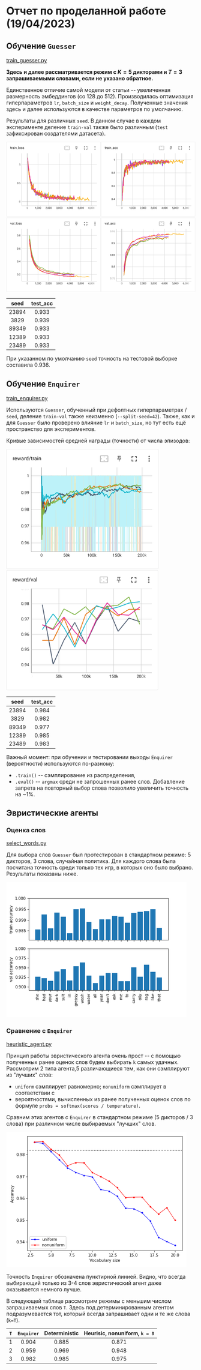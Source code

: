 # Отчет по проделанной работе (19/04/2023)

## Обучение `Guesser`

[train_guesser.py](../src/train_guesser.py)

**Здесь и далее рассматривается режим с $K = 5$ дикторами и $T = 3$ запрашиваемыми словами, если не указано обратное.**

Единственное отличие самой модели от статьи -- увеличенная размерность
эмбеддингов (со 128 до 512). Производилась оптимизация гиперпараметров `lr`,
`batch_size` и `weight_decay`. Полученные значения здесь и далее используются в
качестве параметров по умолчанию.

Результаты для различных `seed`. В данном случае в каждом эксперименте деление
`train-val` также было различным (`test` зафиксирован создателями датасета).

![guesser loss and accuracy on train](./images/v02_guesser_train.png)
![guesser loss and accuracy on val](./images/v02_guesser_val.png)

| seed  | test_acc |
|:-----:|:--------:|
| 23894 | 0.933    |
| 3829  | 0.939    |
| 89349 | 0.933    |
| 12389 | 0.933    |
| 23489 | 0.933    |

При указанном по умолчанию `seed` точность на тестовой выборке составила 0.936.


## Обучение `Enquirer`

[train_enquirer.py](../src/train_enquirer.py)

Используются `Guesser`, обученный при дефолтных гиперпараметрах / `seed`,
деление `train-val` также неизменно (`--split-seed=42`). Также, как и для
`Guesser` было проверено влияние `lr` и `batch_size`, но тут есть ещё
пространство для экспериментов.

Кривые зависимостей средней награды (точности) от числа эпизодов:

![enquirer avg. reward on train](./images/v02_enquirer_train.png)
![enquirer avg. reward on val](./images/v02_enquirer_val.png)

| seed  | test_acc |
|:-----:|:--------:|
| 23894 | 0.984    |
| 3829  | 0.982    |
| 89349 | 0.977    |
| 12389 | 0.985    |
| 23489 | 0.983    |


Важный момент: при обучении и тестировании выходы `Enquirer` (вероятности) используются по-разному:
* `.train()` -- сэмплирование из распределения,
* `.eval()` -- `argmax` среди не запрошенных ранее слов.
Добавление запрета на повторный выбор слова позволило увеличить точность на ~1%.


## Эвристические агенты

### Оценка слов

[select_words.py](../src/select_words.py)

Для выбора слов `Guesser` был протестирован в стандартном режиме: 5 дикторов, 3 слова, случайная политика. Для каждого слова была посчитана точность среди только тех игр, в которых оно было выбрано. Результаты показаны ниже.

![точность Guesser при выборе одного слова из 3](./images/word-acc.png)

### Сравнение с `Enquirer`

[heuristic_agent.py](../src/heuristic_agent.py)

Принцип работы эвристического агента очень прост -- с помощью полученных ранее
оценок слов будем выбирать `k` самых удачных. Рассмотрим 2 типа агента,5
различающиеся тем, как они сэмплируют из "лучших" слов:
* `uniform` сэмплирует равномерно; `nonuniform` сэмплирует в соответствии с
* вероятностями, вычисленных из ранее полученных оценок слов по формуле
`probs = softmax(scores / temperature)`.

Сравним этих агентов с `Enquirer` в стандартном режиме (5 дикторов / 3 слова)
при различном числе выбираемых "лучших" слов.

![зависимость точности от числа доступных слов](./images/v02_heuristic.png)

Точность `Enquirer` обозначена пунктирной линией. Видно, что всегда выбирающий
только из 3-4 слов эвристический агент даже оказывается немного лучше.

В следующей таблице рассмотрим режимы с меньшим числом запрашиваемых слов `T`.
Здесь под детерминированным агентом подразумевается тот, который всегда
запрашивает одни и те же слова (`k=T`).

| `T` | `Enquirer` | Deterministic | Heurisic, nonuniform, `k = 8`|
|:-:|:----------:|:-------------:|:----------------------------:|
| 1 | 0.904 | 0.885 | 0.871 |
| 2 | 0.959 | 0.969 | 0.948 |
| 3 | 0.982 | 0.985 | 0.975 |
